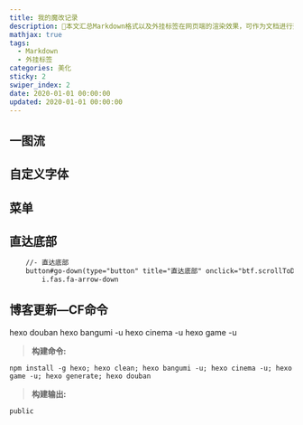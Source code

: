 ```yaml
---
title: 我的魔改记录
description: 🥧本文汇总Markdown格式以及外挂标签在网页端的渲染效果，可作为文档进行查询
mathjax: true
tags:
  - Markdown
  - 外挂标签
categories: 美化
sticky: 2
swiper_index: 2
date: 2020-01-01 00:00:00
updated: 2020-01-01 00:00:00
---
```


## 一图流

## 自定义字体

## 菜单

## 直达底部
```html
    //- 直达底部
    button#go-down(type="button" title="直达底部" onclick="btf.scrollToDest(document.body.scrollHeight, 500)")
        i.fas.fa-arrow-down
```



## 博客更新—CF命令

hexo douban
hexo bangumi -u
hexo cinema -u
hexo game -u


> **构建命令:**
```nodejs
npm install -g hexo; hexo clean; hexo bangumi -u; hexo cinema -u; hexo game -u; hexo generate; hexo douban
```

> **构建输出:**
```nodejs
public
```